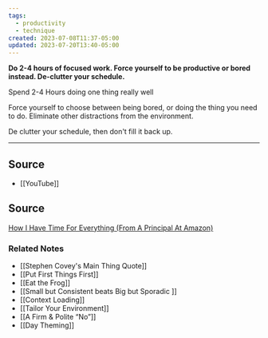 ```yaml
---
tags:
  - productivity
  - technique
created: 2023-07-08T11:37-05:00
updated: 2023-07-20T13:40-05:00
---
```

**Do 2-4 hours of focused work. Force yourself to be productive or bored instead. De-clutter your schedule.**

Spend 2-4 Hours doing one thing really well

Force yourself to choose between being bored, or doing the thing you need to do. Eliminate other distractions from the environment.

De clutter your schedule, then don't fill it back up.

---

## Source
- [[YouTube]]

## Source

[How I Have Time For Everything (From A Principal At Amazon)](https://youtu.be/c3pzcV9yi24)

### Related Notes
- [[Stephen Covey's  Main Thing  Quote]] 
- [[Put First Things First]] 
- [[Eat the Frog]] 
- [[Small but Consistent beats Big but Sporadic ]] 
- [[Context Loading]] 
- [[Tailor Your Environment]] 
- [[A Firm & Polite “No”]] 
- [[Day Theming]]